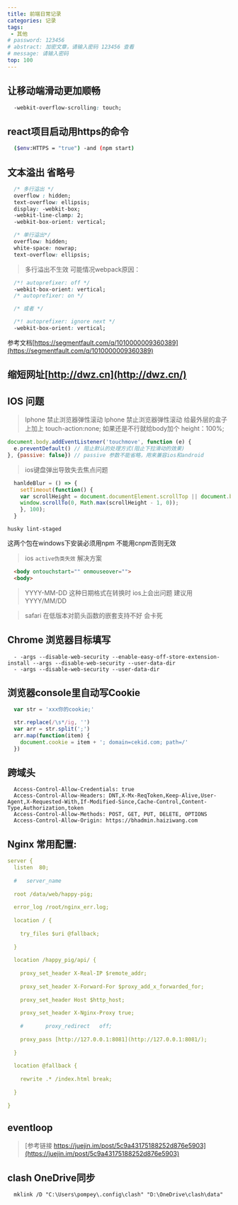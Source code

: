 ```yaml
---
title: 前端日常记录
categories: 记录
tags:
 - 其他
# password: 123456
# abstract: 加密文章，请输入密码 123456 查看
# message: 请输入密码
top: 100
---
```


## 让移动端滑动更加顺畅

```CSS
  -webkit-overflow-scrolling: touch;
```

## react项目启动用https的命令
```bash
  ($env:HTTPS = "true") -and (npm start)
```

## 文本溢出 省略号

```CSS
  /* 多行溢出 */
  overflow : hidden;
  text-overflow: ellipsis;
  display: -webkit-box;
  -webkit-line-clamp: 2;
  -webkit-box-orient: vertical;

  /* 单行溢出*/
  overflow: hidden;
  white-space: nowrap;
  text-overflow: ellipsis;
```

<!-- [webpck HYPERLINK "https://segmentfault.com/q/1010000009360389"是不是不能编译这个属性 HYPERLINK "https://segmentfault.com/q/1010000009360389"-webkit-box-orient: vertical](https://segmentfault.com/q/1010000009360389)需要加上下面这段 -->
> 多行溢出不生效 可能情况webpack原因：
```CSS
  /*! autoprefixer: off */
  -webkit-box-orient: vertical;
  /* autoprefixer: on */

  /* 或者 */

  /*! autoprefixer: ignore next */
  -webkit-box-orient: vertical;
```

参考文档[https://segmentfault.com/q/1010000009360389](https://segmentfault.com/q/1010000009360389)

## 缩短网址[http://dwz.cn](http://dwz.cn/)

## IOS 问题

> Iphone 禁止浏览器弹性滚动
Iphone 禁止浏览器弹性滚动  给最外层的盒子上加上 touch-action:none;
如果还是不行就给body加个 height：100%;

```jsx
document.body.addEventListener('touchmove', function (e) {
  e.preventDefault() // 阻止默认的处理方式(阻止下拉滑动的效果)
}, {passive: false}) // passive 参数不能省略，用来兼容ios和android
```

> ios键盘弹出导致失去焦点问题
```jsx
  hanldeBlur = () => {
    setTimeout(function() {
    var scrollHeight = document.documentElement.scrollTop || document.body.scrollTop || 0;
    window.scrollTo(0, Math.max(scrollHeight - 1, 0));
    }, 100);
  }
```

`husky lint-staged`

这两个包在windows下安装必须用npm 不能用cnpm否则无效

> ios `active伪类失效` 解决方案
```HTML
  <body ontouchstart="" onmouseover="">
  <body>
```

> YYYY-MM-DD 这种日期格式在转换时 ios上会出问题 建议用 YYYY/MM/DD

> safari 在低版本对箭头函数的嵌套支持不好 会卡死


## Chrome 浏览器目标填写
```
  - -args --disable-web-security --enable-easy-off-store-extension-install --args --disable-web-security --user-data-dir
  - -args --disable-web-security --user-data-dir
```

## 浏览器console里自动写Cookie
```javascript
  var str = 'xxx你的cookie;'

  str.replace(/\s*/ig, '')
  var arr = str.split(';')
  arr.map(function(item) {
    document.cookie = item + '; domain=cekid.com; path=/'
  })
```

## 跨域头
```
  Access-Control-Allow-Credentials: true
  Access-Control-Allow-Headers: DNT,X-Mx-ReqToken,Keep-Alive,User-Agent,X-Requested-With,If-Modified-Since,Cache-Control,Content-Type,Authorization,token
  Access-Control-Allow-Methods: POST, GET, PUT, DELETE, OPTIONS
  Access-Control-Allow-Origin: https://bhadmin.haiziwang.com
```

## Nginx 常用配置:

```yaml
server {
  listen  80;
  
  #   server_name
  
  root /data/web/happy-pig;
  
  error_log /root/nginx_err.log;
  
  location / {
    
    try_files $uri @fallback;
    
  }
  
  location /happy_pig/api/ {
  
    proxy_set_header X-Real-IP $remote_addr;
    
    proxy_set_header X-Forward-For $proxy_add_x_forwarded_for;
    
    proxy_set_header Host $http_host;
    
    proxy_set_header X-Nginx-Proxy true;
    
    #       proxy_redirect   off;
    
    proxy_pass [http://127.0.0.1:8081](http://127.0.0.1:8081/);
    
  }
  
  location @fallback {
  
    rewrite .* /index.html break;
    
  }
  
}
```

## eventloop
> [参考链接 https://juejin.im/post/5c9a43175188252d876e5903](https://juejin.im/post/5c9a43175188252d876e5903)

## clash OneDrive同步
```
  mklink /D "C:\Users\pompey\.config\clash" "D:\OneDrive\clash\data"
```
